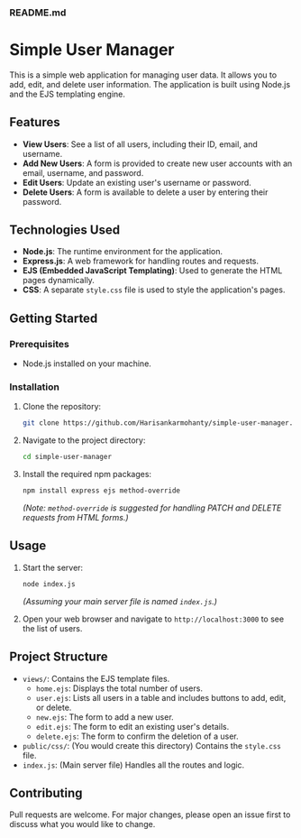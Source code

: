 ### **README.md**

# Simple User Manager

This is a simple web application for managing user data. It allows you to add, edit, and delete user information. The application is built using Node.js and the EJS templating engine.

## Features

  - **View Users**: See a list of all users, including their ID, email, and username.
  - **Add New Users**: A form is provided to create new user accounts with an email, username, and password.
  - **Edit Users**: Update an existing user's username or password.
  - **Delete Users**: A form is available to delete a user by entering their password.

## Technologies Used

  - **Node.js**: The runtime environment for the application.
  - **Express.js**: A web framework for handling routes and requests.
  - **EJS (Embedded JavaScript Templating)**: Used to generate the HTML pages dynamically.
  - **CSS**: A separate `style.css` file is used to style the application's pages.

## Getting Started

### Prerequisites

  - Node.js installed on your machine.

### Installation

1.  Clone the repository:
    ```bash
    git clone https://github.com/Harisankarmohanty/simple-user-manager.git
    ```
2.  Navigate to the project directory:
    ```bash
    cd simple-user-manager
    ```
3.  Install the required npm packages:
    ```bash
    npm install express ejs method-override
    ```
    *(Note: `method-override` is suggested for handling PATCH and DELETE requests from HTML forms.)*

## Usage

1.  Start the server:

    ```bash
    node index.js
    ```

    *(Assuming your main server file is named `index.js`.)*

2.  Open your web browser and navigate to `http://localhost:3000` to see the list of users.

## Project Structure

  - `views/`: Contains the EJS template files.
      - `home.ejs`: Displays the total number of users.
      - `user.ejs`: Lists all users in a table and includes buttons to add, edit, or delete.
      - `new.ejs`: The form to add a new user.
      - `edit.ejs`: The form to edit an existing user's details.
      - `delete.ejs`: The form to confirm the deletion of a user.
  - `public/css/`: (You would create this directory) Contains the `style.css` file.
  - `index.js`: (Main server file) Handles all the routes and logic.

## Contributing

Pull requests are welcome. For major changes, please open an issue first to discuss what you would like to change.

